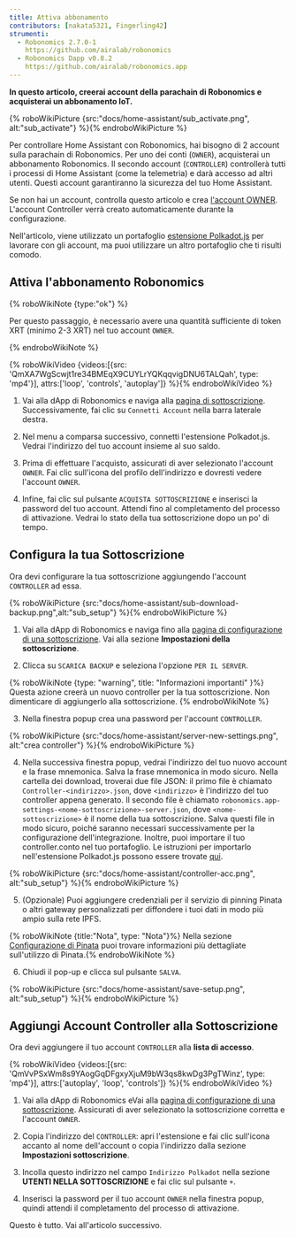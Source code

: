 ```yaml
---
title: Attiva abbonamento
contributors: [nakata5321, Fingerling42]
strumenti:
  - Robonomics 2.7.0-1
    https://github.com/airalab/robonomics
  - Robonomics Dapp v0.8.2
    https://github.com/airalab/robonomics.app
---
```


**In questo articolo, creerai account della parachain di Robonomics e acquisterai un abbonamento IoT.**

{% roboWikiPicture {src:"docs/home-assistant/sub_activate.png", alt:"sub_activate"} %}{% endroboWikiPicture %}

Per controllare Home Assistant con Robonomics, hai bisogno di 2 account sulla parachain di Robonomics. Per uno dei conti (`OWNER`), acquisterai un abbonamento Robonomics. Il secondo account (`CONTROLLER`) controllerà tutti i processi di Home Assistant (come la telemetria) e darà accesso ad altri utenti. Questi account garantiranno la sicurezza del tuo Home Assistant.

Se non hai un account, controlla questo articolo e crea [l'account OWNER](/docs/create-account-in-dapp/). L'account Controller verrà creato automaticamente durante la configurazione.

Nell'articolo, viene utilizzato un portafoglio [estensione Polkadot.js](https://polkadot.js.org/extension/) per lavorare con gli account, ma puoi utilizzare un altro portafoglio che ti risulti comodo.

## Attiva l'abbonamento Robonomics

{% roboWikiNote {type:"ok"} %}

Per questo passaggio, è necessario avere una quantità sufficiente di token XRT (minimo 2-3 XRT) nel tuo account `OWNER`.

{% endroboWikiNote %}

{% roboWikiVideo {videos:[{src: 'QmXA7WgScwjt1re34BMEqX9CUYLrYQKqqvigDNU6TALQah', type: 'mp4'}], attrs:['loop', 'controls', 'autoplay']} %}{% endroboWikiVideo %}

1. Vai alla dApp di Robonomics e naviga alla [pagina di sottoscrizione](https://robonomics.app/#/rws-buy). Successivamente, fai clic su `Connetti Account` nella barra laterale destra.

2. Nel menu a comparsa successivo, connetti l'estensione Polkadot.js. Vedrai l'indirizzo del tuo account insieme al suo saldo.

3. Prima di effettuare l'acquisto, assicurati di aver selezionato l'account `OWNER`. Fai clic sull'icona del profilo dell'indirizzo e dovresti vedere l'account `OWNER`.

4. Infine, fai clic sul pulsante `ACQUISTA SOTTOSCRIZIONE` e inserisci la password del tuo account. Attendi fino al completamento del processo di attivazione. Vedrai lo stato della tua sottoscrizione dopo un po' di tempo.

## Configura la tua Sottoscrizione

Ora devi configurare la tua sottoscrizione aggiungendo l'account `CONTROLLER` ad essa.

{% roboWikiPicture {src:"docs/home-assistant/sub-download-backup.png",alt:"sub_setup"} %}{% endroboWikiPicture %}

1. Vai alla dApp di Robonomics e naviga fino alla [pagina di configurazione di una sottoscrizione](https://robonomics.app/#/rws-setup). Vai alla sezione **Impostazioni della sottoscrizione**.

2. Clicca su `SCARICA BACKUP` e seleziona l'opzione `PER IL SERVER`.

{% roboWikiNote {type: "warning", title: "Informazioni importanti" }%} Questa azione creerà un nuovo controller per la tua sottoscrizione. Non dimenticare di aggiungerlo alla sottoscrizione. {% endroboWikiNote %}

3. Nella finestra popup crea una password per l'account `CONTROLLER`.

{% roboWikiPicture {src:"docs/home-assistant/server-new-settings.png", alt:"crea controller"} %}{% endroboWikiPicture %}

4. Nella successiva finestra popup, vedrai l'indirizzo del tuo nuovo account e la frase mnemonica. Salva la frase mnemonica in modo sicuro. Nella cartella dei download, troverai due file JSON: il primo file è chiamato `Controller-<indirizzo>.json`, dove `<indirizzo>` è l'indirizzo del tuo controller appena generato. Il secondo file è chiamato `robonomics.app-settings-<nome-sottoscrizione>-server.json`, dove `<nome-sottoscrizione>` è il nome della tua sottoscrizione. Salva questi file in modo sicuro, poiché saranno necessari successivamente per la configurazione dell'integrazione. Inoltre, puoi importare il tuo controller.conto nel tuo portafoglio. Le istruzioni per importarlo nell'estensione Polkadot.js possono essere trovate [qui](/docs/create-account-in-dapp/).

{% roboWikiPicture {src:"docs/home-assistant/controller-acc.png", alt:"sub_setup"} %}{% endroboWikiPicture %}

5. (Opzionale) Puoi aggiungere credenziali per il servizio di pinning Pinata o altri gateway personalizzati per diffondere i tuoi dati in modo più ampio sulla rete IPFS.

{% roboWikiNote {title:"Nota", type: "Nota"}%} Nella sezione [Configurazione di Pinata](/docs/pinata-setup) puoi trovare informazioni più dettagliate sull'utilizzo di Pinata.{% endroboWikiNote %}

6. Chiudi il pop-up e clicca sul pulsante `SALVA`.

{% roboWikiPicture {src:"docs/home-assistant/save-setup.png", alt:"sub_setup"} %}{% endroboWikiPicture %}

## Aggiungi Account Controller alla Sottoscrizione

Ora devi aggiungere il tuo account `CONTROLLER` alla **lista di accesso**.

{% roboWikiVideo {videos:[{src: 'QmVvPSxWm8s9YAogGqDFgxyXjuM9bW3qs8kwDg3PgTWinz', type: 'mp4'}], attrs:['autoplay', 'loop', 'controls']} %}{% endroboWikiVideo %}

1. Vai alla dApp di Robonomics eVai alla [pagina di configurazione di una sottoscrizione](https://robonomics.app/#/rws-setup). Assicurati di aver selezionato la sottoscrizione corretta e l'account `OWNER`.

2. Copia l'indirizzo del `CONTROLLER`: apri l'estensione e fai clic sull'icona accanto al nome dell'account o copia l'indirizzo dalla sezione **Impostazioni sottoscrizione**.

3. Incolla questo indirizzo nel campo `Indirizzo Polkadot` nella sezione **UTENTI NELLA SOTTOSCRIZIONE** e fai clic sul pulsante `+`.

4. Inserisci la password per il tuo account `OWNER` nella finestra popup, quindi attendi il completamento del processo di attivazione.

Questo è tutto. Vai all'articolo successivo.
